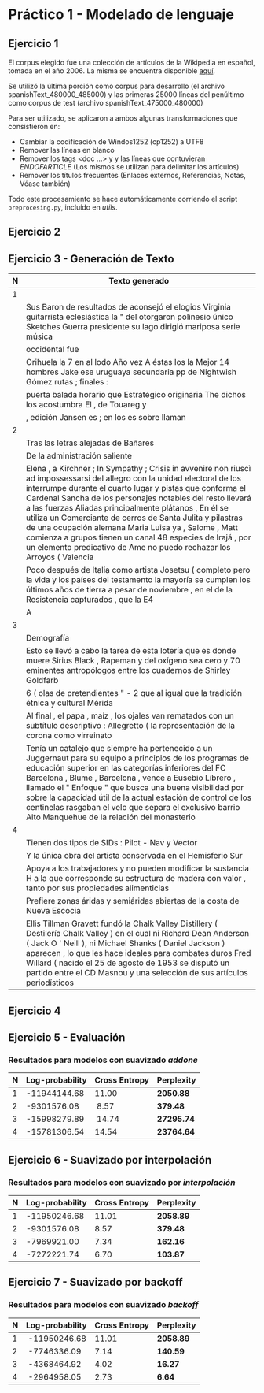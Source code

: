 # Práctico 1 - Modelado de lenguaje

## Ejercicio 1

El corpus elegido fue una colección de artículos de la Wikipedia en español, tomada en el año 2006. La misma se encuentra disponible [aquí](http://www.cs.upc.edu/~nlp/wikicorpus/raw.es.tgz).

Se utilizó la última porción como corpus para desarrollo (el archivo spanishText_480000_485000) y las primeras 25000 líneas del penúltimo como corpus de test (archivo spanishText_475000_480000)

Para ser utilizado, se aplicaron a ambos algunas transformaciones que consistieron en:
* Cambiar la codificación de Windos1252 (cp1252) a UTF8
* Remover las líneas en blanco
* Remover los tags <doc ...> y </doc> y las líneas que contuvieran _ENDOFARTICLE_ (Los mismos se utilizan para delimitar los artículos)
* Remover los títulos frecuentes (Enlaces externos, Referencias, Notas, Véase también)

Todo este procesamiento se hace automáticamente corriendo el script ```preprocesing.py```, incluído en _utils_.

## Ejercicio 2

## Ejercicio 3 - Generación de Texto

| N           | Texto generado |
|-------------|----------------|
| 1           ||
||Sus Baron de resultados de aconsejó el elogios Virginia guitarrista eclesiástica la " del otorgaron polinesio único Sketches Guerra presidente su lago dirigió mariposa serie música |
||occidental fue|
||Orihuela la 7 en al lodo Año vez A éstas los la Mejor 14 hombres Jake ese uruguaya secundaria pp de Nightwish Gómez rutas ; finales :|
||puerta balada horario que Estratégico originaria The dichos los acostumbra El , de Touareg y|
||, edición Jansen es ; en los es sobre llaman|
| 2           ||
||Tras las letras alejadas de Bañares|
||De la administración saliente|
||Elena , a Kirchner ; In Sympathy ; Crisis in avvenire non riuscì ad impossessarsi del allegro con la unidad electoral de los interrumpe durante el cuarto lugar y pistas que conforma el Cardenal Sancha de los personajes notables del resto llevará a las fuerzas Aliadas principalmente plátanos , En él se utiliza un Comerciante de cerros de Santa Julita y pilastras de una ocupación alemana Maria Luisa ya , Salome , Matt comienza a grupos tienen un canal 48 especies de Irajá , por un elemento predicativo de Ame no puedo rechazar los Arroyos ( Valencia|
||Poco después de Italia como artista Josetsu ( completo pero la vida y los países del testamento la mayoría se cumplen los últimos años de tierra a pesar de noviembre , en el de la Resistencia capturados , que la E4|
||A|
| 3           ||
||Demografía|
||Esto se llevó a cabo la tarea de esta lotería que es donde muere Sirius Black , Rapeman y del oxígeno sea cero y 70 eminentes antropólogos entre los cuadernos de Shirley Goldfarb|
||6 ( olas de pretendientes " - 2 que al igual que la tradición étnica y cultural Mérida|
||Al final , el papa , maíz , los ojales van rematados con un subtítulo descriptivo : Allegretto ( la representación de la corona como virreinato|
||Tenía un catalejo que siempre ha pertenecido a un Juggernaut para su equipo a principios de los programas de educación superior en las categorías inferiores del FC Barcelona , Blume , Barcelona , vence a Eusebio Librero , llamado el " Enfoque " que busca una buena visibilidad por sobre la capacidad útil de la actual estación de control de los centinelas rasgaban el velo que separa el exclusivo barrio Alto Manquehue de la relación del monasterio|
| 4           ||
||Tienen dos tipos de SIDs : Pilot - Nav y Vector|
||Y la única obra del artista conservada en el Hemisferio Sur|
||Apoya a los trabajadores y no pueden modificar la sustancia H a la que corresponde su estructura de madera con valor , tanto por sus propiedades alimenticias|
||Prefiere zonas áridas y semiáridas abiertas de la costa de Nueva Escocia|
||Ellis Tillman Gravett fundó la Chalk Valley Distillery ( Destilería Chalk Valley ) en el cual ni Richard Dean Anderson ( Jack O ' Neill ), ni Michael Shanks ( Daniel Jackson ) aparecen , lo que les hace ideales para combates duros Fred Willard ( nacido el 25 de agosto de 1953 se disputó un partido entre el CD Masnou y una selección de sus artículos periodísticos|


## Ejercicio 4
## Ejercicio 5 - Evaluación

### Resultados para modelos con suavizado _addone_

| N | Log-probability | Cross Entropy | Perplexity |
|--|--|--|--|
| 1 | -11944144.68 | 11.00 | __2050.88__
| 2 | -9301576.08 | 8.57 | __379.48__
| 3 | -15998279.89 | 14.74 | __27295.74__
| 4 | -15781306.54 | 14.54 | __23764.64__

## Ejercicio 6 - Suavizado por interpolación

### Resultados para modelos con suavizado por _interpolación_

| N | Log-probability | Cross Entropy | Perplexity |
|--|--|--|--|
| 1 | -11950246.68 | 11.01 | __2058.89__
| 2 | -9301576.08 | 8.57 | __379.48__
| 3 | -7969921.00 | 7.34 | __162.16__
| 4 | -7272221.74 | 6.70 | __103.87__

## Ejercicio 7 - Suavizado por backoff

### Resultados para modelos con suavizado _backoff_

| N | Log-probability | Cross Entropy | Perplexity |
|--|--|--|--|
1 | -11950246.68 | 11.01 | __2058.89__
2 | -7746336.09 | 7.14 | __140.59__
3 | -4368464.92 | 4.02 | __16.27__
4 | -2964958.05 | 2.73 | __6.64__
